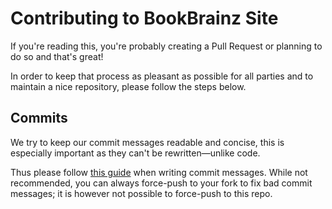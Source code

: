 # Contributing to BookBrainz Site

If you're reading this, you're probably creating a Pull Request or planning to do so and that's great!

In order to keep that process as pleasant as possible for all parties and to maintain a nice repository,
please follow the steps below.

## Commits

We try to keep our commit messages readable and concise, this is especially important as they can't be rewritten—unlike
code.

Thus please follow [this guide](http://karma-runner.github.io/1.0/dev/git-commit-msg.html) when writing commit messages.
While not recommended, you can always force-push to your fork to fix bad commit messages; it is however not possible to
force-push to this repo.

